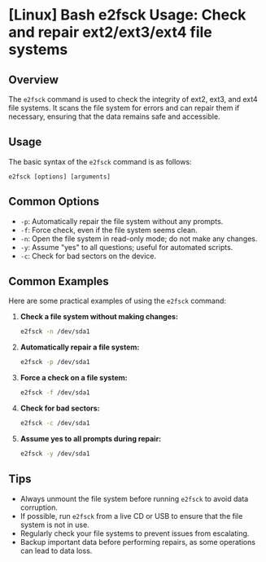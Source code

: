 # [Linux] Bash e2fsck Usage: Check and repair ext2/ext3/ext4 file systems

## Overview
The `e2fsck` command is used to check the integrity of ext2, ext3, and ext4 file systems. It scans the file system for errors and can repair them if necessary, ensuring that the data remains safe and accessible.

## Usage
The basic syntax of the `e2fsck` command is as follows:

```
e2fsck [options] [arguments]
```

## Common Options
- `-p`: Automatically repair the file system without any prompts.
- `-f`: Force check, even if the file system seems clean.
- `-n`: Open the file system in read-only mode; do not make any changes.
- `-y`: Assume "yes" to all questions; useful for automated scripts.
- `-c`: Check for bad sectors on the device.

## Common Examples
Here are some practical examples of using the `e2fsck` command:

1. **Check a file system without making changes:**
   ```bash
   e2fsck -n /dev/sda1
   ```

2. **Automatically repair a file system:**
   ```bash
   e2fsck -p /dev/sda1
   ```

3. **Force a check on a file system:**
   ```bash
   e2fsck -f /dev/sda1
   ```

4. **Check for bad sectors:**
   ```bash
   e2fsck -c /dev/sda1
   ```

5. **Assume yes to all prompts during repair:**
   ```bash
   e2fsck -y /dev/sda1
   ```

## Tips
- Always unmount the file system before running `e2fsck` to avoid data corruption.
- If possible, run `e2fsck` from a live CD or USB to ensure that the file system is not in use.
- Regularly check your file systems to prevent issues from escalating.
- Backup important data before performing repairs, as some operations can lead to data loss.